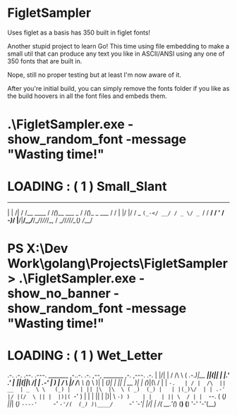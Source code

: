 # FigletSampler
Uses figlet as a basis has 350 built in figlet fonts!

Another stupid project to learn Go! This time using file embedding to make a small util that can produce any text you like in ASCII/ANSI using any one of 350 fonts that are built in.

Nope, still no proper testing but at least I'm now aware of it.

After you're initial build, you can simply remove the fonts folder if you like as the build hoovers in all the font files and embeds them.


.\FigletSampler.exe -show_random_font -message "Wasting time!"
================================================================================================================
   LOADING : ( 1 ) Small_Slant
=================================================================================================================
 _      __         __  _             __  _           __
| | /| / /__ ____ / /_(_)__  ___ _  / /_(_)_ _  ___ / /
| |/ |/ / _ `(_-</ __/ / _ \/ _ `/ / __/ /  ' \/ -_)_/
|__/|__/\_,_/___/\__/_/_//_/\_, /  \__/_/_/_/_/\__(_)
                           /___/
                           
PS X:\Dev Work\golang\Projects\FigletSampler> .\FigletSampler.exe -show_no_banner -show_random_font -message "Wasting time!"
=================================================================================================================
   LOADING : ( 1 ) Wet_Letter
=================================================================================================================
.-.  .-.  .--.     .---.  _______ ,-..-. .-.  ,--,     _______ ,-.         ,---.   .-.
| |/\| | / /\ \   ( .-._)|__   __||(||  \| |.' .'     |__   __||(||\    /| | .-'   |  )
| /  \ |/ /__\ \ (_) \     )| |   (_)|   | ||  |  __    )| |   (_)|(\  / | | `-.   | /
|  /\  ||  __  | _  \ \   (_) |   | || |\  |\  \ ( _)  (_) |   | |(_)\/  | | .-'   |/
|(/  \ || |  |)|( `-'  )    | |   | || | |)| \  `-) )    | |   | || \  / | |  `--. (
(_)   \||_|  (_) `----'     `-'   `-'/(  (_) )\____/     `-'   `-'| |\/| | /( __.'(_)
                                    (__)    (__)                  '-'  '-'(__)
